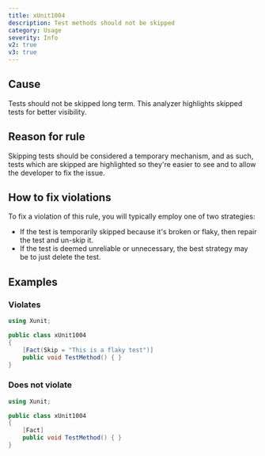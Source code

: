 ```yaml
---
title: xUnit1004
description: Test methods should not be skipped
category: Usage
severity: Info
v2: true
v3: true
---
```


## Cause

Tests should not be skipped long term. This analyzer highlights skipped tests for better visibility.

## Reason for rule

Skipping tests should be considered a temporary mechanism, and as such, tests which are skipped are highlighted so they're easier to see and to allow the developer to fix the issue.

## How to fix violations

To fix a violation of this rule, you will typically employ one of two strategies:

* If the test is temporarily skipped because it's broken or flaky, then repair the test and un-skip it.
* If the test is deemed unreliable or unnecessary, the best strategy may be to just delete the test.

## Examples

### Violates

```csharp
using Xunit;

public class xUnit1004
{
    [Fact(Skip = "This is a flaky test")]
    public void TestMethod() { }
}
```

### Does not violate

```csharp
using Xunit;

public class xUnit1004
{
    [Fact]
    public void TestMethod() { }
}
```
